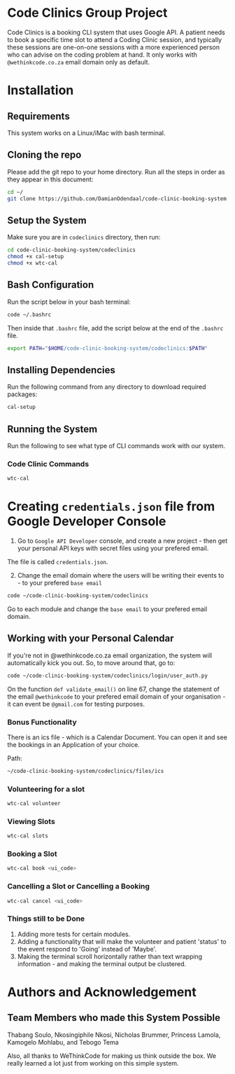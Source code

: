 # Code Clinics Group Project

Code Clinics is a booking CLI system that uses Google API. A patient needs to book a specific time slot to attend a Coding Clinic session, and typically these sessions are one-on-one sessions with a more experienced person who can advise on the coding problem at hand. It only works with `@wethinkcode.co.za` email domain only as default.

# Installation 
## Requirements
This system works on a Linux/iMac with bash terminal.

## Cloning the repo

Please add the git repo to your home directory. Run all the steps in order as they appear in this document:

```bash
cd ~/
git clone https://github.com/DamianOdendaal/code-clinic-booking-system.git
```

## Setup the System

Make sure you are in ```codeclinics``` directory, then run:

```bash
cd code-clinic-booking-system/codeclinics
chmod +x cal-setup
chmod +x wtc-cal
```

## Bash Configuration

Run the script below in your bash terminal:

```bash
code ~/.bashrc
```

Then inside that ```.bashrc``` file, add the script below at the end of the ```.bashrc``` file.

```bash
export PATH="$HOME/code-clinic-booking-system/codeclinics:$PATH"
```

## Installing Dependencies

Run the following command from any directory to download required packages:

```bash
cal-setup
```

## Running the System

Run the following to see what type of CLI commands work with our system.

### Code Clinic Commands

```bash
wtc-cal
````
# Creating `credentials.json` file from Google Developer Console

1. Go to `Google API Developer` console, and create a new project - then get your personal API keys with secret files using your prefered email.

The file is called ```credentials.json```.

2. Change the email domain where the users will be writing their events to - to your prefered `base email`

```bash
code ~/code-clinic-booking-system/codeclinics
```
Go to each module and change the `base email` to your prefered email domain.

## Working with your Personal Calendar

If you're not in @wethinkcode.co.za email organization, the system will automatically kick you out. So, to move around that, go to:

```bash
code ~/code-clinic-booking-system/codeclinics/login/user_auth.py
```
On the function ```def validate_email()``` on line 67, change the statement of the email ```@wethinkcode``` to your prefered email domain of your organisation - it can event be ```@gmail.com``` for testing purposes. 


### Bonus Functionality

There is an ics file - which is a Calendar Document. You can open it and see the bookings in an Application of your choice.

Path: 
```bash
~/code-clinic-booking-system/codeclinics/files/ics
```

### Volunteering for a slot

```bash
wtc-cal volunteer
````

### Viewing Slots

```bash
wtc-cal slots
````

### Booking a Slot

```bash
wtc-cal book <ui_code>
```

### Cancelling a Slot or Cancelling a Booking

```bash
wtc-cal cancel <ui_code>
```

### Things still to be Done

1. Adding more tests for certain modules.
2. Adding a functionality that will make the volunteer and patient 'status' to the event respond to 'Going' instead of 'Maybe'.
3. Making the terminal scroll horizontally rather than text wrapping information - and making the terminal output be clustered.

# Authors and Acknowledgement

## Team Members who made this System Possible

Thabang Soulo,
Nkosingiphile Nkosi,
Nicholas Brummer,
Princess Lamola,
Kamogelo Mohlabu, and
Tebogo Tema

Also, all thanks to WeThinkCode for making us think outside the box. We really learned a lot just from working on this simple system.
